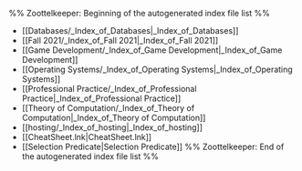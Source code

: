 %% Zoottelkeeper: Beginning of the autogenerated index file list  %%
- [[Databases/_Index_of_Databases|_Index_of_Databases]]
- [[Fall 2021/_Index_of_Fall 2021|_Index_of_Fall 2021]]
- [[Game Development/_Index_of_Game Development|_Index_of_Game Development]]
- [[Operating Systems/_Index_of_Operating Systems|_Index_of_Operating Systems]]
- [[Professional Practice/_Index_of_Professional Practice|_Index_of_Professional Practice]]
- [[Theory of Computation/_Index_of_Theory of Computation|_Index_of_Theory of Computation]]
- [[hosting/_Index_of_hosting|_Index_of_hosting]]
- [[CheatSheet.lnk|CheatSheet.lnk]]
- [[Selection Predicate|Selection Predicate]]
%% Zoottelkeeper: End of the autogenerated index file list  %%
